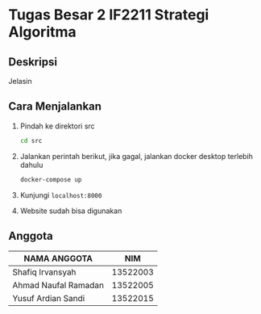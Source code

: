 # Tugas Besar 2 IF2211 Strategi Algoritma

## Deskripsi

Jelasin

## Cara Menjalankan

1. Pindah ke direktori src

    ```bash
    cd src
    ```

2. Jalankan perintah berikut, jika gagal, jalankan docker desktop terlebih dahulu

    ```bash
    docker-compose up
    ```

3. Kunjungi `localhost:8000`

4. Website sudah bisa digunakan

## Anggota

| NAMA ANGGOTA         | NIM      |
|----------------------|----------|
| Shafiq Irvansyah     | 13522003 |
| Ahmad Naufal Ramadan | 13522005 |
| Yusuf Ardian Sandi   | 13522015 |

